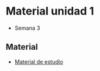 # Material unidad 1
* Semana 3

## Material
* [Material de estudio](https://github.com/jpgt155/estudio/blob/main/Introduccio%CC%81n%20a%20requerimientos%20y%20modelos%20de%20negocio/Semana%203/MATERIAL.md)
